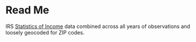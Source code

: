 # Read Me

IRS [Statistics of Income](https://www.irs.gov/statistics/soi-tax-stats-statistics-of-income) data combined across all years of observations and loosely geocoded for ZIP codes.

